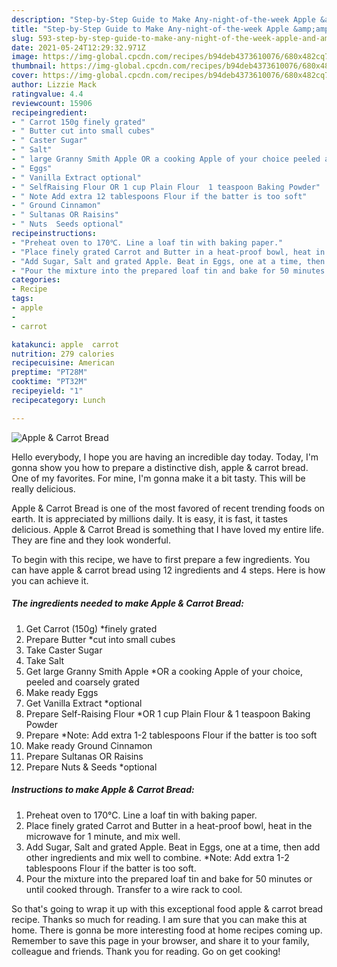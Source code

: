 ```yaml
---
description: "Step-by-Step Guide to Make Any-night-of-the-week Apple &amp;amp; Carrot Bread"
title: "Step-by-Step Guide to Make Any-night-of-the-week Apple &amp;amp; Carrot Bread"
slug: 593-step-by-step-guide-to-make-any-night-of-the-week-apple-and-amp-carrot-bread
date: 2021-05-24T12:29:32.971Z
image: https://img-global.cpcdn.com/recipes/b94deb4373610076/680x482cq70/apple-carrot-bread-recipe-main-photo.jpg
thumbnail: https://img-global.cpcdn.com/recipes/b94deb4373610076/680x482cq70/apple-carrot-bread-recipe-main-photo.jpg
cover: https://img-global.cpcdn.com/recipes/b94deb4373610076/680x482cq70/apple-carrot-bread-recipe-main-photo.jpg
author: Lizzie Mack
ratingvalue: 4.4
reviewcount: 15906
recipeingredient:
- " Carrot 150g finely grated"
- " Butter cut into small cubes"
- " Caster Sugar"
- " Salt"
- " large Granny Smith Apple OR a cooking Apple of your choice peeled and coarsely grated"
- " Eggs"
- " Vanilla Extract optional"
- " SelfRaising Flour OR 1 cup Plain Flour  1 teaspoon Baking Powder"
- " Note Add extra 12 tablespoons Flour if the batter is too soft"
- " Ground Cinnamon"
- " Sultanas OR Raisins"
- " Nuts  Seeds optional"
recipeinstructions:
- "Preheat oven to 170℃. Line a loaf tin with baking paper."
- "Place finely grated Carrot and Butter in a heat-proof bowl, heat in the microwave for 1 minute, and mix well."
- "Add Sugar, Salt and grated Apple. Beat in Eggs, one at a time, then add other ingredients and mix well to combine. *Note: Add extra 1-2 tablespoons Flour if the batter is too soft."
- "Pour the mixture into the prepared loaf tin and bake for 50 minutes or until cooked through. Transfer to a wire rack to cool."
categories:
- Recipe
tags:
- apple
- 
- carrot

katakunci: apple  carrot 
nutrition: 279 calories
recipecuisine: American
preptime: "PT28M"
cooktime: "PT32M"
recipeyield: "1"
recipecategory: Lunch

---
```



![Apple &amp; Carrot Bread](https://img-global.cpcdn.com/recipes/b94deb4373610076/680x482cq70/apple-carrot-bread-recipe-main-photo.jpg)

Hello everybody, I hope you are having an incredible day today. Today, I'm gonna show you how to prepare a distinctive dish, apple &amp; carrot bread. One of my favorites. For mine, I'm gonna make it a bit tasty. This will be really delicious.

Apple &amp; Carrot Bread is one of the most favored of recent trending foods on earth. It is appreciated by millions daily. It is easy, it is fast, it tastes delicious. Apple &amp; Carrot Bread is something that I have loved my entire life. They are fine and they look wonderful.




To begin with this recipe, we have to first prepare a few ingredients. You can have apple &amp; carrot bread using 12 ingredients and 4 steps. Here is how you can achieve it.

<!--inarticleads1-->

##### The ingredients needed to make Apple &amp; Carrot Bread:

1. Get  Carrot (150g) *finely grated
1. Prepare  Butter *cut into small cubes
1. Take  Caster Sugar
1. Take  Salt
1. Get  large Granny Smith Apple *OR a cooking Apple of your choice, peeled and coarsely grated
1. Make ready  Eggs
1. Get  Vanilla Extract *optional
1. Prepare  Self-Raising Flour *OR 1 cup Plain Flour &amp; 1 teaspoon Baking Powder
1. Prepare  *Note: Add extra 1-2 tablespoons Flour if the batter is too soft
1. Make ready  Ground Cinnamon
1. Prepare  Sultanas OR Raisins
1. Prepare  Nuts &amp; Seeds *optional




<!--inarticleads2-->

##### Instructions to make Apple &amp; Carrot Bread:

1. Preheat oven to 170℃. Line a loaf tin with baking paper.
1. Place finely grated Carrot and Butter in a heat-proof bowl, heat in the microwave for 1 minute, and mix well.
1. Add Sugar, Salt and grated Apple. Beat in Eggs, one at a time, then add other ingredients and mix well to combine. *Note: Add extra 1-2 tablespoons Flour if the batter is too soft.
1. Pour the mixture into the prepared loaf tin and bake for 50 minutes or until cooked through. Transfer to a wire rack to cool.




So that's going to wrap it up with this exceptional food apple &amp; carrot bread recipe. Thanks so much for reading. I am sure that you can make this at home. There is gonna be more interesting food at home recipes coming up. Remember to save this page in your browser, and share it to your family, colleague and friends. Thank you for reading. Go on get cooking!
